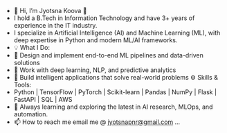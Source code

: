 - 👋 Hi, I’m Jyotsna Koova 👋
- I hold a B.Tech in Information Technology and have 3+ years of experience in the IT industry.
- I specialize in Artificial Intelligence (AI) and Machine Learning (ML), with deep expertise in Python and modern ML/AI frameworks.
- 💡 What I Do:
- 👀 Design and implement end-to-end ML pipelines and data-driven solutions
- 🌱 Work with deep learning, NLP, and predictive analytics
- 💞️ Build intelligent applications that solve real-world problems
  ⚙️ Skills & Tools:
- Python | TensorFlow | PyTorch | Scikit-learn | Pandas | NumPy | Flask | FastAPI | SQL | AWS
- 🌱 Always learning and exploring the latest in AI research, MLOps, and automation.
- 📫 How to reach me email me @ jyotsnapnr@gmail.com ...


<!---
Jyotsnapnr/Jyotsnapnr is a ✨ special ✨ repository because its `README.md` (this file) appears on your GitHub profile.
You can click the Preview link to take a look at your changes.
--->
